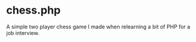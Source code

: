 # chess.php

A simple two player chess game I made when relearning a bit of PHP for a job interview.
